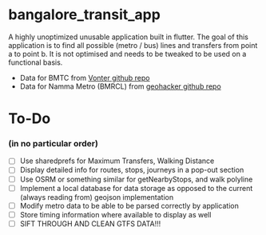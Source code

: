 # bangalore_transit_app

A highly unoptimized unusable application built in flutter. The goal of this application is to find all possible (metro / bus) lines and transfers from point a to point b. It is not optimised and needs to be tweaked to be used on a functional basis.

 - Data for BMTC from [Vonter github repo](https://github.com/Vonter/open-bmtc)
 - Data for Namma Metro (BMRCL) from [geohacker github repo](https://github.com/geohacker/namma-metro?)

# To-Do
### (in no particular order)
 - [ ] Use sharedprefs for Maximum Transfers, Walking Distance
 - [ ] Display detailed info for routes, stops, journeys in a pop-out section
 - [ ] Use OSRM or something similar for getNearbyStops, and walk polyline
 - [ ] Implement a local database for data storage as opposed to the current (always reading from) geojson implementation
 - [ ] Modify metro data to be able to be parsed correctly by application
 - [ ] Store timing information where available to display as well
 - [ ] SIFT THROUGH AND CLEAN GTFS DATA!!!
